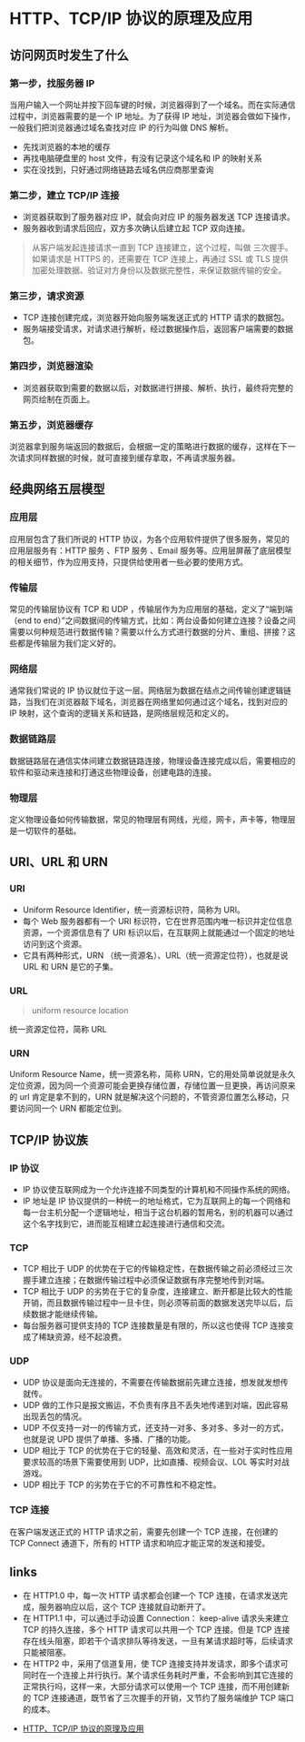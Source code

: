 # HTTP、TCP/IP 协议的原理及应用

## 访问网页时发生了什么

### 第一步，找服务器 IP

当用户输入一个网址并按下回车键的时候，浏览器得到了一个域名。而在实际通信过程中，浏览器需要的是一个 IP 地址。为了获得 IP 地址，浏览器会做如下操作，一般我们把浏览器通过域名查找对应 IP 的行为叫做 DNS 解析。

- 先找浏览器的本地的缓存
- 再找电脑硬盘里的 host 文件，有没有记录这个域名和 IP 的映射关系
- 实在没找到，只好通过网络链路去域名供应商那里查询

### 第二步，建立 TCP/IP 连接

- 浏览器获取到了服务器对应 IP，就会向对应 IP 的服务器发送 TCP 连接请求。
- 服务器收到请求后回应，双方多次确认后建立起 TCP 双向连接。

> 从客户端发起连接请求一直到 TCP 连接建立，这个过程，叫做 三次握手。
> 如果请求是 HTTPS 的，还需要在 TCP 连接上，再通过 SSL 或 TLS 提供加密处理数据、验证对方身份以及数据完整性，来保证数据传输的安全。

### 第三步，请求资源

- TCP 连接创建完成，浏览器开始向服务端发送正式的 HTTP 请求的数据包。
- 服务端接受请求，对请求进行解析，经过数据操作后，返回客户端需要的数据包。

### 第四步，浏览器渲染

- 浏览器获取到需要的数据以后，对数据进行拼接、解析、执行，最终将完整的网页绘制在页面上。

### 第五步，浏览器缓存

浏览器拿到服务端返回的数据后，会根据一定的策略进行数据的缓存，这样在下一次请求同样数据的时候，就可直接到缓存拿取，不再请求服务器。

## 经典网络五层模型

### 应用层

应用层包含了我们所说的 HTTP 协议，为各个应用软件提供了很多服务，常见的应用层服务有：HTTP 服务 、FTP 服务 、Email 服务等。应用层屏蔽了底层模型的相关细节，作为应用支持，只提供给使用者一些必要的使用方式。

### 传输层

常见的传输层协议有 TCP 和 UDP ，传输层作为为应用层的基础，定义了“端到端（end to end）”之间数据间的传输方式，比如：两台设备如何建立连接？设备之间需要以何种规范进行数据传输？需要以什么方式进行数据的分片、重组、拼接？这些都是传输层为我们定义好的。

### 网络层

通常我们常说的 IP 协议就位于这一层。网络层为数据在结点之间传输创建逻辑链路，当我们在浏览器敲下域名，浏览器在网络里如何通过这个域名，找到对应的 IP 映射，这个查询的逻辑关系和链路，是网络层规范和定义的。

### 数据链路层

数据链路层在通信实体间建立数据链路连接，物理设备连接完成以后，需要相应的软件和驱动来连接和打通这些物理设备，创建电路的连接。

### 物理层

定义物理设备如何传输数据，常见的物理层有网线，光缆，网卡，声卡等，物理层是一切软件的基础。

## URI、URL 和 URN

### URI

- Uniform Resource Identifier，统一资源标识符，简称为 URI。
- 每个 Web 服务器都有一个 URI 标识符，它在世界范围内唯一标识并定位信息资源，一个资源信息有了 URI 标识以后，在互联网上就能通过一个固定的地址访问到这个资源。
- 它具有两种形式，URN （统一资源名）、URL（统一资源定位符），也就是说 URL 和 URN 是它的子集。

### URL

> uniform resource location

统一资源定位符，简称 URL

### URN

Uniform Resource Name，统一资源名称，简称 URN，它的用处简单说就是永久定位资源，因为同一个资源可能会更换存储位置，存储位置一旦更换，再访问原来的 url 肯定是拿不到的，URN 就是解决这个问题的，不管资源位置怎么移动，只要访问同一个 URN 都能定位到。

## TCP/IP 协议族

### IP 协议

- IP 协议使互联网成为一个允许连接不同类型的计算机和不同操作系统的网络。
- IP 地址是 IP 协议提供的一种统一的地址格式，它为互联网上的每一个网络和每一台主机分配一个逻辑地址，相当于这台机器的暂用名，别的机器可以通过这个名字找到它，进而能互相建立起连接进行通信和交流。

### TCP

- TCP 相比于 UDP 的优势在于它的传输稳定性，在数据传输之前必须经过三次握手建立连接；在数据传输过程中必须保证数据有序完整地传到对端。
- TCP 相比于 UDP 的劣势在于它的复杂度，连接建立、断开都是比较大的性能开销，而且数据传输过程中一旦卡住，则必须等前面的数据发送完毕以后，后续数据才能继续传输。
- 每台服务器可提供支持的 TCP 连接数量是有限的，所以这也使得 TCP 连接变成了稀缺资源，经不起浪费。

### UDP

- UDP 协议是面向无连接的，不需要在传输数据前先建立连接，想发就发想传就传。
- UDP 做的工作只是报文搬运，不负责有序且不丢失地传递到对端，因此容易出现丢包的情况。
- UDP 不仅支持一对一的传输方式，还支持一对多、多对多、多对一的方式，也就是说 UPD 提供了单播、多播、广播的功能。
- UDP 相比于 TCP 的优势在于它的轻量、高效和灵活，在一些对于实时性应用要求较高的场景下需要使用到 UDP，比如直播、视频会议、LOL 等实时对战游戏。
- UDP 相比于 TCP 的劣势在于它的不可靠性和不稳定性。

### TCP 连接

在客户端发送正式的 HTTP 请求之前，需要先创建一个 TCP 连接，在创建的 TCP Connect 通道下，所有的 HTTP 请求和响应才能正常的发送和接受。

## links

- 在 HTTP1.0 中，每一次 HTTP 请求都会创建一个 TCP 连接，在请求发送完成，服务器响应以后，这个 TCP 连接就自动断开了。
- 在 HTTP1.1 中，可以通过手动设置 Connection： keep-alive 请求头来建立 TCP 的持久连接，多个 HTTP 请求可以共用一个 TCP 连接。但是 TCP 连接存在线头阻塞，即若干个请求排队等待发送，一旦有某请求超时等，后续请求只能被阻塞。
- 在 HTTP2 中，采用了信道复用，使 TCP 连接支持并发请求，即多个请求可同时在一个连接上并行执行。某个请求任务耗时严重，不会影响到其它连接的正常执行吗，这样一来，大部分请求可以使用一个 TCP 连接，而不用创建新的 TCP 连接通道，既节省了三次握手的开销，又节约了服务端维护 TCP 端口的成本。

* [HTTP、TCP/IP 协议的原理及应用](https://juejin.im/post/5d75c116f265da03d9255dd1#heading-28)
